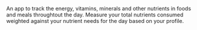 An app to track the energy, vitamins, minerals and other nutrients in foods and meals throughtout the day. Measure your total nutrients consumed weighted against your nutrient needs for the day based on your profile.
